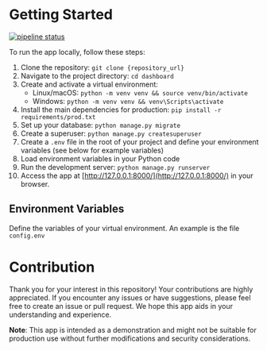 # Getting Started

[![pipeline status](https://gitlab.crja72.ru/django/2024/spring/course/students/197286-macalistervadim-course-1112/badges/main/pipeline.svg)](https://gitlab.crja72.ru/django/2024/spring/course/students/197286-macalistervadim-course-1112/commits/main)

To run the app locally, follow these steps:

1. Clone the repository: `git clone {repository_url}`
2. Navigate to the project directory: `cd dashboard`
3. Create and activate a virtual environment:
   - Linux/macOS: `python -m venv venv && source venv/bin/activate`
   - Windows: `python -m venv venv && venv\Scripts\activate`
4. Install the main dependencies for production: `pip install -r requirements/prod.txt`
5. Set up your database: `python manage.py migrate`
6. Create a superuser: `python manage.py createsuperuser`
7. Create a `.env` file in the root of your project and define your environment variables (see below for example variables)
8. Load environment variables in your Python code
9. Run the development server: `python manage.py runserver`
10. Access the app at [http://127.0.0.1:8000/](http://127.0.0.1:8000/) in your browser.

## Environment Variables

Define the variables of your virtual environment. An example is the file `config.env`

# Contribution

Thank you for your interest in this repository! Your contributions are highly appreciated. If you encounter any issues or have suggestions, please feel free to create an issue or pull request. We hope this app aids in your understanding and experience.

**Note**: This app is intended as a demonstration and might not be suitable for production use without further modifications and security considerations.